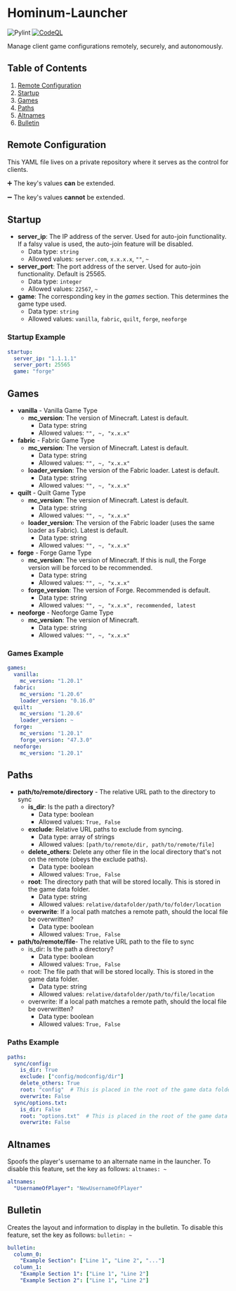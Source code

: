 # Hominum-Launcher

![Pylint](https://github.com/Trogiken/Hominum-Updater/actions/workflows/pylint.yml/badge.svg)
[![CodeQL](https://github.com/Trogiken/Hominum-Updater/actions/workflows/github-code-scanning/codeql/badge.svg)](https://github.com/Trogiken/Hominum-Updater/actions/workflows/github-code-scanning/codeql)

Manage client game configurations remotely, securely, and autonomously.

## Table of Contents

1. [Remote Configuration](#remote-configuration)
2. [Startup](#startup)
3. [Games](#games)
4. [Paths](#paths)
5. [Altnames](#altnames)
6. [Bulletin](#bulletin)

## Remote Configuration

This YAML file lives on a private repository where it serves as the control for clients.

:heavy_plus_sign: The key's values **can** be extended.

:heavy_minus_sign: The key's values **cannot** be extended.

## Startup

- **server_ip**: The IP address of the server. Used for auto-join functionality. If a falsy value is used, the auto-join feature will be disabled.
  - Data type: `string`
  - Allowed values: `server.com`, `x.x.x.x`, `""`, `~`
- **server_port**: The port address of the server. Used for auto-join functionality. Default is 25565.
  - Data type: `integer`
  - Allowed values: `22567`, `~`
- **game**: The corresponding key in the _games_ section. This determines the game type used.
  - Data type: `string`
  - Allowed values: `vanilla`, `fabric`, `quilt`, `forge`, `neoforge`

### Startup Example

```yaml
startup:
  server_ip: "1.1.1.1"
  server_port: 25565
  game: "forge"
```

## Games

- **vanilla** - Vanilla Game Type
  - **mc_version**: The version of Minecraft. Latest is default.
    - Data type: string
    - Allowed values: `"", ~, "x.x.x"`
- **fabric** -  Fabric Game Type
  - **mc_version**: The version of Minecraft. Latest is default.
    - Data type: string
    - Allowed values: `"", ~, "x.x.x"`
  - **loader_version**: The version of the Fabric loader. Latest is default.
    - Data type: string
    - Allowed values: `"", ~, "x.x.x"`
- **quilt** - Quilt Game Type
  - **mc_version**: The version of Minecraft. Latest is default.
    - Data type: string
    - Allowed values: `"", ~, "x.x.x"`
  - **loader_version**: The version of the Fabric loader (uses the same loader as Fabric). Latest is default.
    - Data type: string
    - Allowed values: `"", ~, "x.x.x"`
- **forge** - Forge Game Type
  - **mc_version**: The version of Minecraft. If this is null, the Forge version will be forced to be recommended.
    - Data type: string
    - Allowed values: `"", ~, "x.x.x"`
  - **forge_version**: The version of Forge. Recommended is default.
    - Data type: string
    - Allowed values: `"", ~, "x.x.x", recommended, latest`
- **neoforge** - Neoforge Game Type
  - **mc_version**: The version of Minecraft.
    - Data type: string
    - Allowed values: `"", ~, "x.x.x"`

### Games Example

```yaml
games:
  vanilla:
    mc_version: "1.20.1"
  fabric:
    mc_version: "1.20.6"
    loader_version: "0.16.0"
  quilt:
    mc_version: "1.20.6"
    loader_version: ~
  forge:
    mc_version: "1.20.1"
    forge_version: "47.3.0"
  neoforge:
    mc_version: "1.20.1"
```

## Paths

- **path/to/remote/directory** - The relative URL path to the directory to sync
  - **is_dir**: Is the path a directory?
    - Data type: boolean
    - Allowed values: `True, False`
  - **exclude**: Relative URL paths to exclude from syncing.
    - Data type: array of strings
    - Allowed values: `[path/to/remote/dir, path/to/remote/file]`
  - **delete_others**: Delete any other file in the local directory that's not on the remote (obeys the exclude paths).
    - Data type: boolean
    - Allowed values: `True, False`
  - **root**: The directory path that will be stored locally. This is stored in the game data folder.
    - Data type: string
    - Allowed values: `relative/datafolder/path/to/folder/location`
  - **overwrite**: If a local path matches a remote path, should the local file be overwritten?
    - Data type: boolean
    - Allowed values: `True, False`
- **path/to/remote/file**- The relative URL path to the file to sync
  - is_dir: Is the path a directory?
    - Data type: boolean
    - Allowed values: `True, False`
  - root: The file path that will be stored locally. This is stored in the game data folder.
    - Data type: string
    - Allowed values: `relative/datafolder/path/to/file/location`
  - overwrite: If a local path matches a remote path, should the local file be overwritten?
    - Data type: boolean
    - Allowed values: `True, False`

### Paths Example

```yaml
paths:
  sync/config:
    is_dir: True
    exclude: ["config/modconfig/dir"]
    delete_others: True
    root: "config"  # This is placed in the root of the game data folder
    overwrite: False
  sync/options.txt:
    is_dir: False
    root: "options.txt"  # This is placed in the root of the game data folder
    overwrite: False
```

## Altnames

Spoofs the player's username to an alternate name in the launcher.
To disable this feature, set the key as follows: `altnames: ~`

```yaml
altnames:
  "UsernameOfPlayer": "NewUsernameOfPlayer"
```

## Bulletin

Creates the layout and information to display in the bulletin.
To disable this feature, set the key as follows: `bulletin: ~`

```yaml
bulletin:
  column_0:
    "Example Section": ["Line 1", "Line 2", "..."]
  column_1:
    "Example Section 1": ["Line 1", "Line 2"]
    "Example Section 2": ["Line 1", "Line 2"]
```

